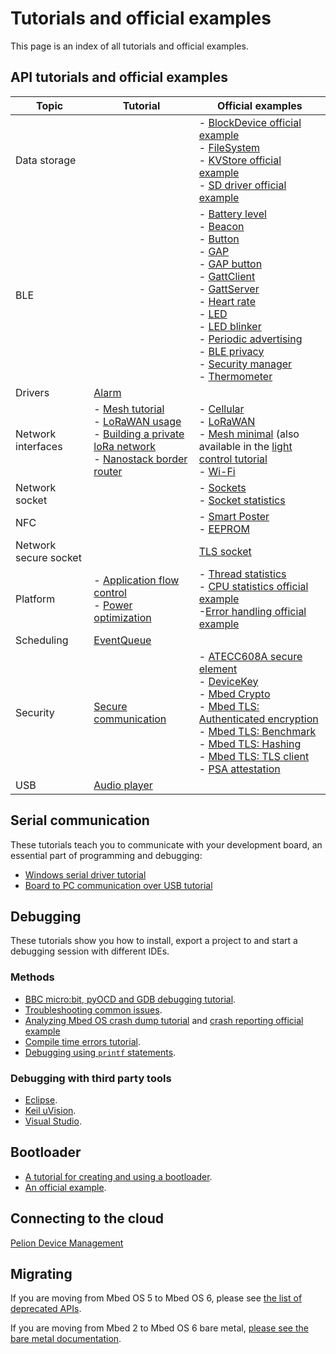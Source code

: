 # Tutorials and official examples

This page is an index of all tutorials and official examples.

## API tutorials and official examples

| Topic | Tutorial | Official examples |
| --- | --- | --- |
| Data storage | | - [BlockDevice official example](https://github.com/ARMmbed/mbed-os-example-blockdevice) </br> - [FileSystem](https://github.com/ARMmbed/mbed-os-example-filesystem) </br> - [KVStore official example](https://github.com/ARMmbed/mbed-os-example-kvstore) </br> - [SD driver official example](https://github.com/ARMmbed/mbed-os-example-sd-driver) |
| BLE | | - [Battery level](https://github.com/ARMmbed/mbed-os-example-ble/tree/master/BLE_BatteryLevel) </br> - [Beacon](https://github.com/ARMmbed/mbed-os-example-ble/tree/master/BLE_Beacon) </br> - [Button](https://github.com/ARMmbed/mbed-os-example-ble/tree/master/BLE_Button) </br> - [GAP](https://github.com/ARMmbed/mbed-os-example-ble/tree/master/BLE_GAP) </br> - [GAP button](https://github.com/ARMmbed/mbed-os-example-ble/tree/master/BLE_GAPButton) </br> -  [GattClient](https://github.com/ARMmbed/mbed-os-example-ble/tree/master/BLE_GattClient) </br> - [GattServer](https://github.com/ARMmbed/mbed-os-example-ble/tree/master/BLE_GattServer) </br> - [Heart rate](https://github.com/ARMmbed/mbed-os-example-ble/tree/master/BLE_HeartRate) </br> - [LED](https://github.com/ARMmbed/mbed-os-example-ble/tree/master/BLE_LED) </br> - [LED blinker](https://github.com/ARMmbed/mbed-os-example-ble/tree/master/BLE_LEDBlinker) </br> - [Periodic advertising](https://github.com/ARMmbed/mbed-os-example-ble/tree/master/BLE_PeriodicAdvertising) </br> - [BLE privacy](https://github.com/ARMmbed/mbed-os-example-ble/tree/master/BLE_Privacy) </br> - [Security manager](https://github.com/ARMmbed/mbed-os-example-ble/tree/master/BLE_SM) </br> - [Thermometer](https://github.com/ARMmbed/mbed-os-example-ble/tree/master/BLE_Thermometer) |
| Drivers | [Alarm](../apis/drivers-tutorials.html) | |
| Network interfaces | - [Mesh tutorial](./apis/connectivity-tutorials.html) </br> - [LoRaWAN usage](../apis/lorawan-usage.html) </br> - [Building a private loRa network](../apis/LoRa-tutorial.html) </br> - [Nanostack border router](https://github.com/ARMmbed/nanostack-border-router) | - [Cellular](https://github.com/ARMmbed/mbed-os-example-cellular) </br> - [LoRaWAN](https://github.com/ARMmbed/mbed-os-example-lorawan) </br> - [Mesh minimal](https://github.com/ARMmbed/mbed-os-example-mesh-minimal) (also available in the [light control tutorial](../apis/light-control.html) </br> - [Wi-Fi ](https://github.com/ARMmbed/mbed-os-example-wifi) |
| Network socket | | - [Sockets](https://github.com/ARMmbed/mbed-os-example-sockets) <br> - [Socket statistics](https://github.com/ARMmbed/mbed-os-example-socket-stats) |
| NFC | | - [Smart Poster](https://github.com/ARMmbed/mbed-os-example-nfc/blob/master/NFC_SmartPoster/README.md) </br> - [EEPROM](https://github.com/ARMmbed/mbed-os-example-nfc/blob/master/NFC_EEPROM/README.md)|
| Network secure socket | | [TLS socket](https://github.com/ARMmbed/mbed-os-example-tls-socket) |
| Platform | - [Application flow control](../apis/platform-tutorials.html) </br> - [Power optimization](../apis/power-optimization.html) | - [Thread statistics](https://github.com/ARMmbed/mbed-os-example-thread-statistics) </br> - [CPU statistics official example](https://github.com/ARMmbed/mbed-os-example-cpu-stats) </br> -[Error handling official example](https://github.com/ARMmbed/mbed-os-example-error-handling) |
| Scheduling | [EventQueue](../apis/scheduling-tutorials.html) | |
| Security | [Secure communication](../apis/tls-tutorial.html) | - [ATECC608A secure element](https://github.com/ARMmbed/mbed-os-example-atecc608a) </br> - [DeviceKey](https://github.com/ARMmbed/mbed-os-example-devicekey) </br> - [Mbed Crypto](https://github.com/ARMmbed/mbed-os-example-mbed-crypto) </br> - [Mbed TLS: Authenticated encryption](https://github.com/ARMmbed/mbed-os-example-tls/blob/master/authcrypt) </br> - [Mbed TLS: Benchmark](https://github.com/ARMmbed/mbed-os-example-tls/blob/master/benchmark) </br> - [Mbed TLS: Hashing](https://github.com/ARMmbed/mbed-os-example-tls/blob/master/hashing) </br> - [Mbed TLS: TLS client](https://github.com/ARMmbed/mbed-os-example-tls/blob/master/tls-client) </br> - [PSA attestation](https://github.com/ARMmbed/mbed-os-example-attestation) |
| USB | [Audio player](../apis/usb-wav-audio-player.html) | |

## Serial communication

These tutorials teach you to communicate with your development board, an essential part of programming and debugging:

- [Windows serial driver tutorial](../program-setup/windows-serial-driver.html)
- [Board to PC communication over USB tutorial](../program-setup/serial-communication.html)

## Debugging

These tutorials show you how to install, export a project to and start a debugging session with different IDEs.

### Methods

- [BBC micro:bit, pyOCD and GDB debugging tutorial](../debug-test/debug-microbit.html).
- [Troubleshooting common issues](../debug-test/troubleshooting-common-issues.html).
- [Analyzing Mbed OS crash dump tutorial](../debug-test/analyzing-mbed-os-crash-dump.html) and [crash reporting official example](https://github.com/ARMmbed/mbed-os-example-crash-reporting)
- [Compile time errors tutorial](../debug-test/compile-time-errors.html).
- [Debugging using `printf` statements](../debug-test/debugging-using-printf-statements.html).

### Debugging with third party tools

- [Eclipse](../debug-test/third-party-tools.html).
- [Keil uVision](../debug-test/keil-uvision.html).
- [Visual Studio](../debug-test/visual-studio-code.html).

## Bootloader

- [A tutorial for creating and using a bootloader](../program-setup/creating-and-using-a-bootloader.html).
- [An official example](https://github.com/ARMmbed/mbed-os-example-bootloader).

## Connecting to the cloud

[Pelion Device Management](https://github.com/ARMmbed/mbed-os-example-pelion)

<!--404 https://github.com/ARMmbed/mbed-os-example-aws -->

## Migrating

If you are moving from Mbed OS 5 to Mbed OS 6, please see [the list of deprecated APIs](../apis/index.html#deprecated-apis).

If you are moving from Mbed 2 to Mbed OS 6 bare metal, [please see the bare metal documentation](../bare-metal/index.html).
